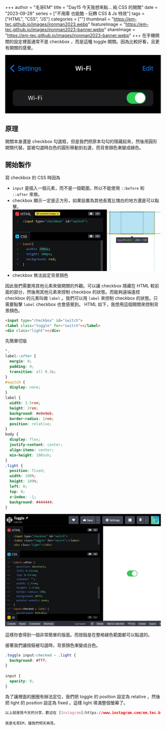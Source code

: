 +++
author = "毛哥EM"
title = "Day15 今天我想來點… 純 CSS 的開關"
date = "2023-09-28"
series = ["不用庫 也能酷 - 玩轉 CSS & Js 特效"]
tags = ["HTML", "CSS", "JS"]
categories = [""]
thumbnail = "https://em-tec.github.io/images/ironman2023.webp"
featureImage = "https://em-tec.github.io/images/ironman2023-banner.webp"
shareImage = "https://em-tec.github.io/images/ironman2023-banner.webp"
+++
在手機開關的設定裡面通常不是 checkbox ，而是這種 toggle 開關。因為比較好看，且更有開關的感覺。

![iPhone Wi-Fi 設定開關](switch.webp)

## 原理

開關本身還是 checkbox 勾選框，但是我們把原本勾勾的隱藏起來，然後用圓形開關代替。當被勾選時白色的圓形移動到右邊，而背景顏色漸變成綠色。

## 開始製作

寫 checkbox 的 CSS 時因為

* `input` 是插入一個元素，而不是一個範圍，所以不能使用 `::before` 和 `::after` 來做。
* checkbox 顯示一定是正方形，如果設置為其他長寬比塊白的地方還是可以點擊。
  ![Alt text](checkbox-range.webp)
* checkbox 無法設定背景顏色

因此我們需要用其他元素來做開關的外觀。可以讓 checkbox 隱藏在 HTML 較前面的部分，然後用其他元素來控制 checkbox 的狀態。而能夠遠端遙控 checkbox 的元素叫做 `label` 。我們可以用 `label` 來控制 checkbox 的狀態。只需要點擊 `label` checkbox 也會感覺到。
HTML 如下，我想用這個開關來控制背景顏色。

```html
<input type="checkbox" id="switch">
<label class="toggle" for="switch"></label>
<div class="light"></div>
```

先簡單切版
```css
*,
label::after {
  margin: 0;
  padding: 0;
  transition: all 0.3s;
}
#switch {
  display: none;
}
label {
  width: 3.5rem;
  height: 2rem;
  background: #e9e9eb;
  border-radius: 1rem;
  position: relative;
}
body {
  display: flex;
  justify-content: center;
  align-items: center;
  min-height: 100svh;
}
.light {
  position: fixed;
  width: 100%;
  height: 100%;
  left: 0;
  top: 0;
  z-index: -1;
  background: #444444;
}
```
![Alt text](toggle.webp)

這樣你會得到一個非常簡單的版面。而按鈕是在整格綠色範圍都可以點選的。

接著我們讓按鈕被勾選時，背景顏色漸變成白色。

```css
.toggle input:checked ~ .light {
  background: #fff;
}

input {
  opacity: 0;
}
```
為了讓裡面的圈圈有辦法定位，我們把 toggle 的 position 設定為 relative ，然後把 light 的 position 設定為 fixed 。這樣 light 填滿整個螢幕了。

```css
以上就是我今天的分享，歡迎在 [Instagram](https://www.instagram.com/em.tec.blog) 和 [Google 新聞](https://news.google.com/publications/CAAqBwgKMKXLvgswsubVAw?ceid=TW:zh-Hant&oc=3)追蹤[毛哥EM資訊密技](https://em-tec.github.io/)，也歡迎訂閱我新開的[YouTube頻道：網棧](https://www.youtube.com/@webpallet)。

我是毛哥EM，讓我們明天再見。
